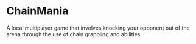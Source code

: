 # ChainMania
A local multiplayer game that involves knocking your opponent out of the arena through the use of chain grappling and abilities
